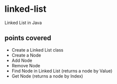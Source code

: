 # linked-list
Linked List in Java


points covered
---------------------
* Create a Linked List class
* Create a Node
* Add Node
* Remove Node
* Find Node in Linked List (returns a node by Value)
* Get Node (returns a node by Index)